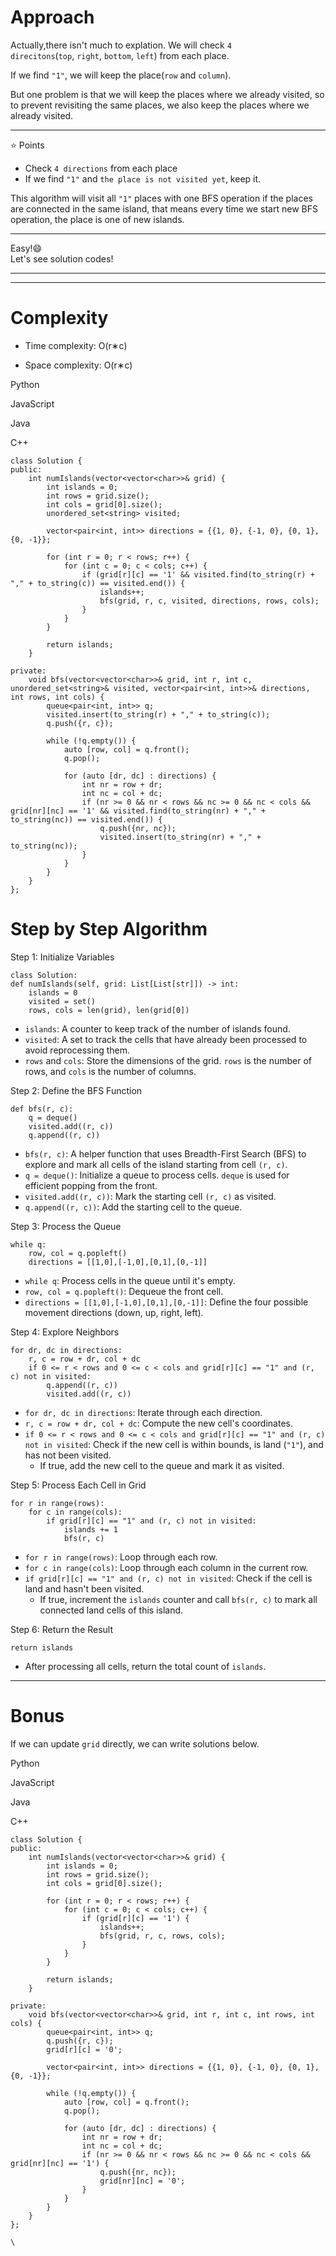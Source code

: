 Approach
========

Actually,there isn't much to explation. We will check `4 direcitons`(`top`, `right`, `bottom`, `left`) from each place.

If we find `"1"`, we will keep the place(`row` and `column`).

But one problem is that we will keep the places where we already visited, so to prevent revisiting the same places, we also keep the places where we already visited.

* * * * *

⭐️ Points

-   Check `4 directions` from each place
-   If we find `"1"` and `the place is not visited yet`, keep it.

This algorithm will visit all `"1"` places with one BFS operation if the places are connected in the same island, that means every time we start new BFS operation, the place is one of new islands.

* * * * *

Easy!😄\
Let's see solution codes!

* * * * *

[](https://youtu.be/bU_dXCOWHls)

* * * * *

Complexity
==========

-   Time complexity: O(r∗c)

-   Space complexity: O(r∗c)

Python

JavaScript

Java

C++

```
class Solution {
public:
    int numIslands(vector<vector<char>>& grid) {
        int islands = 0;
        int rows = grid.size();
        int cols = grid[0].size();
        unordered_set<string> visited;

        vector<pair<int, int>> directions = {{1, 0}, {-1, 0}, {0, 1}, {0, -1}};

        for (int r = 0; r < rows; r++) {
            for (int c = 0; c < cols; c++) {
                if (grid[r][c] == '1' && visited.find(to_string(r) + "," + to_string(c)) == visited.end()) {
                    islands++;
                    bfs(grid, r, c, visited, directions, rows, cols);
                }
            }
        }

        return islands;
    }

private:
    void bfs(vector<vector<char>>& grid, int r, int c, unordered_set<string>& visited, vector<pair<int, int>>& directions, int rows, int cols) {
        queue<pair<int, int>> q;
        visited.insert(to_string(r) + "," + to_string(c));
        q.push({r, c});

        while (!q.empty()) {
            auto [row, col] = q.front();
            q.pop();

            for (auto [dr, dc] : directions) {
                int nr = row + dr;
                int nc = col + dc;
                if (nr >= 0 && nr < rows && nc >= 0 && nc < cols && grid[nr][nc] == '1' && visited.find(to_string(nr) + "," + to_string(nc)) == visited.end()) {
                    q.push({nr, nc});
                    visited.insert(to_string(nr) + "," + to_string(nc));
                }
            }
        }
    }
};
```

Step by Step Algorithm
======================

Step 1: Initialize Variables

```
class Solution:
def numIslands(self, grid: List[List[str]]) -> int:
    islands = 0
    visited = set()
    rows, cols = len(grid), len(grid[0])
```

-   `islands`: A counter to keep track of the number of islands found.
-   `visited`: A set to track the cells that have already been processed to avoid reprocessing them.
-   `rows` and `cols`: Store the dimensions of the grid. `rows` is the number of rows, and `cols` is the number of columns.

Step 2: Define the BFS Function

```
def bfs(r, c):
    q = deque()
    visited.add((r, c))
    q.append((r, c))
```

-   `bfs(r, c)`: A helper function that uses Breadth-First Search (BFS) to explore and mark all cells of the island starting from cell `(r, c)`.
-   `q = deque()`: Initialize a queue to process cells. `deque` is used for efficient popping from the front.
-   `visited.add((r, c))`: Mark the starting cell `(r, c)` as visited.
-   `q.append((r, c))`: Add the starting cell to the queue.

Step 3: Process the Queue

```
while q:
    row, col = q.popleft()
    directions = [[1,0],[-1,0],[0,1],[0,-1]]
```

-   `while q`: Process cells in the queue until it's empty.
-   `row, col = q.popleft()`: Dequeue the front cell.
-   `directions = [[1,0],[-1,0],[0,1],[0,-1]]`: Define the four possible movement directions (down, up, right, left).

Step 4: Explore Neighbors

```
for dr, dc in directions:
    r, c = row + dr, col + dc
    if 0 <= r < rows and 0 <= c < cols and grid[r][c] == "1" and (r, c) not in visited:
        q.append((r, c))
        visited.add((r, c))
```

-   `for dr, dc in directions`: Iterate through each direction.
-   `r, c = row + dr, col + dc`: Compute the new cell's coordinates.
-   `if 0 <= r < rows and 0 <= c < cols and grid[r][c] == "1" and (r, c) not in visited`: Check if the new cell is within bounds, is land (`"1"`), and has not been visited.
    -   If true, add the new cell to the queue and mark it as visited.

Step 5: Process Each Cell in Grid

```
for r in range(rows):
    for c in range(cols):
        if grid[r][c] == "1" and (r, c) not in visited:
            islands += 1
            bfs(r, c)
```

-   `for r in range(rows)`: Loop through each row.
-   `for c in range(cols)`: Loop through each column in the current row.
-   `if grid[r][c] == "1" and (r, c) not in visited`: Check if the cell is land and hasn't been visited.
    -   If true, increment the `islands` counter and call `bfs(r, c)` to mark all connected land cells of this island.

Step 6: Return the Result

```
return islands
```

-   After processing all cells, return the total count of `islands`.

* * * * *

Bonus
=====

If we can update `grid` directly, we can write solutions below.

Python

JavaScript

Java

C++

```
class Solution {
public:
    int numIslands(vector<vector<char>>& grid) {
        int islands = 0;
        int rows = grid.size();
        int cols = grid[0].size();

        for (int r = 0; r < rows; r++) {
            for (int c = 0; c < cols; c++) {
                if (grid[r][c] == '1') {
                    islands++;
                    bfs(grid, r, c, rows, cols);
                }
            }
        }

        return islands;
    }

private:
    void bfs(vector<vector<char>>& grid, int r, int c, int rows, int cols) {
        queue<pair<int, int>> q;
        q.push({r, c});
        grid[r][c] = '0';

        vector<pair<int, int>> directions = {{1, 0}, {-1, 0}, {0, 1}, {0, -1}};

        while (!q.empty()) {
            auto [row, col] = q.front();
            q.pop();

            for (auto [dr, dc] : directions) {
                int nr = row + dr;
                int nc = col + dc;
                if (nr >= 0 && nr < rows && nc >= 0 && nc < cols && grid[nr][nc] == '1') {
                    q.push({nr, nc});
                    grid[nr][nc] = '0';
                }
            }
        }
    }
};
```

`\
`
